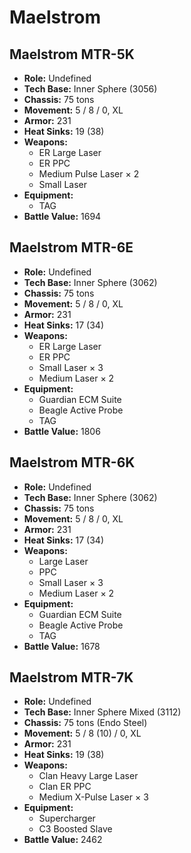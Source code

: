 # Maelstrom
## Maelstrom MTR-5K
- **Role:** Undefined
- **Tech Base:** Inner Sphere (3056)
- **Chassis:** 75 tons
- **Movement:** 5 / 8 / 0, XL
- **Armor:** 231
- **Heat Sinks:** 19 (38)
- **Weapons:**
  - ER Large Laser
  - ER PPC
  - Medium Pulse Laser × 2
  - Small Laser
- **Equipment:**
  - TAG
- **Battle Value:** 1694

## Maelstrom MTR-6E
- **Role:** Undefined
- **Tech Base:** Inner Sphere (3062)
- **Chassis:** 75 tons
- **Movement:** 5 / 8 / 0, XL
- **Armor:** 231
- **Heat Sinks:** 17 (34)
- **Weapons:**
  - ER Large Laser
  - ER PPC
  - Small Laser × 3
  - Medium Laser × 2
- **Equipment:**
  - Guardian ECM Suite
  - Beagle Active Probe
  - TAG
- **Battle Value:** 1806

## Maelstrom MTR-6K
- **Role:** Undefined
- **Tech Base:** Inner Sphere (3062)
- **Chassis:** 75 tons
- **Movement:** 5 / 8 / 0, XL
- **Armor:** 231
- **Heat Sinks:** 17 (34)
- **Weapons:**
  - Large Laser
  - PPC
  - Small Laser × 3
  - Medium Laser × 2
- **Equipment:**
  - Guardian ECM Suite
  - Beagle Active Probe
  - TAG
- **Battle Value:** 1678

## Maelstrom MTR-7K
- **Role:** Undefined
- **Tech Base:** Inner Sphere Mixed (3112)
- **Chassis:** 75 tons (Endo Steel)
- **Movement:** 5 / 8 (10) / 0, XL
- **Armor:** 231
- **Heat Sinks:** 19 (38)
- **Weapons:**
  - Clan Heavy Large Laser
  - Clan ER PPC
  - Medium X-Pulse Laser × 3
- **Equipment:**
  - Supercharger
  - C3 Boosted Slave
- **Battle Value:** 2462

